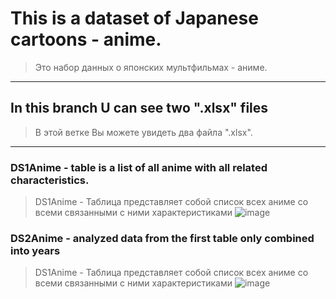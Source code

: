 # This is a dataset of Japanese cartoons - anime. #
>Это набор данных о японских мультфильмах - аниме.

---

## In this branch U can see two ".xlsx" files ##
>В этой ветке Вы можете увидеть два файла ".xlsx".

---

 ### DS1Anime - table is a list of all anime with all related characteristics. ###
 >DS1Anime - Таблица представляет собой список всех аниме со всеми связанными с ними характеристиками
![image](https://user-images.githubusercontent.com/72844642/202918666-6f816dfe-8a27-4ead-94f2-4ae6ec872b60.png)

 ### DS2Anime - analyzed data from the first table only combined into years ###
 >DS1Anime - Таблица представляет собой список всех аниме со всеми связанными с ними характеристиками
![image](https://user-images.githubusercontent.com/72844642/202918660-3cb1fc65-33e4-4162-8ce6-f8e4689bbc11.png)
